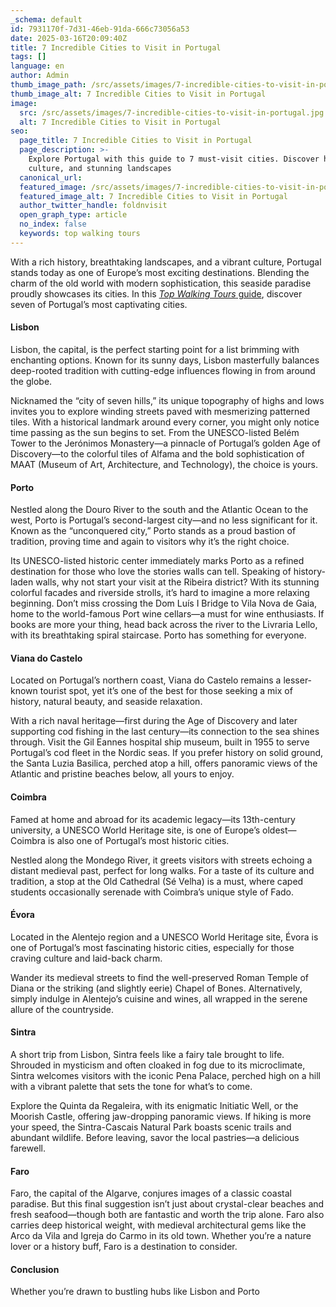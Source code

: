 ```yaml
---
_schema: default
id: 7931170f-7d31-46eb-91da-666c73056a53
date: 2025-03-16T20:09:40Z
title: 7 Incredible Cities to Visit in Portugal
tags: []
language: en
author: Admin
thumb_image_path: /src/assets/images/7-incredible-cities-to-visit-in-portugal.jpg
thumb_image_alt: 7 Incredible Cities to Visit in Portugal
image:
  src: /src/assets/images/7-incredible-cities-to-visit-in-portugal.jpg
  alt: 7 Incredible Cities to Visit in Portugal
seo:
  page_title: 7 Incredible Cities to Visit in Portugal
  page_description: >-
    Explore Portugal with this guide to 7 must-visit cities. Discover history,
    culture, and stunning landscapes
  canonical_url:
  featured_image: /src/assets/images/7-incredible-cities-to-visit-in-portugal.jpg
  featured_image_alt: 7 Incredible Cities to Visit in Portugal
  author_twitter_handle: foldnvisit
  open_graph_type: article
  no_index: false
  keywords: top walking tours
---
```

With a rich history, breathtaking landscapes, and a vibrant culture, Portugal stands today as one of Europe’s most exciting destinations. Blending the charm of the old world with modern sophistication, this seaside paradise proudly showcases its cities. In this <a href="https://topwalkingtoursportugal.com/pt/" target="_blank" rel="noopener"><em>Top Walking Tours</em> guide</a>, discover seven of Portugal’s most captivating cities.

#### Lisbon

Lisbon, the capital, is the perfect starting point for a list brimming with enchanting options. Known for its sunny days, Lisbon masterfully balances deep-rooted tradition with cutting-edge influences flowing in from around the globe.

Nicknamed the “city of seven hills,” its unique topography of highs and lows invites you to explore winding streets paved with mesmerizing patterned tiles. With a historical landmark around every corner, you might only notice time passing as the sun begins to set. From the UNESCO-listed Belém Tower to the Jerónimos Monastery—a pinnacle of Portugal’s golden Age of Discovery—to the colorful tiles of Alfama and the bold sophistication of MAAT (Museum of Art, Architecture, and Technology), the choice is yours.

#### Porto

Nestled along the Douro River to the south and the Atlantic Ocean to the west, Porto is Portugal’s second-largest city—and no less significant for it. Known as the “unconquered city,” Porto stands as a proud bastion of tradition, proving time and again to visitors why it’s the right choice.

Its UNESCO-listed historic center immediately marks Porto as a refined destination for those who love the stories walls can tell. Speaking of history-laden walls, why not start your visit at the Ribeira district? With its stunning colorful facades and riverside strolls, it’s hard to imagine a more relaxing beginning. Don’t miss crossing the Dom Luís I Bridge to Vila Nova de Gaia, home to the world-famous Port wine cellars—a must for wine enthusiasts. If books are more your thing, head back across the river to the Livraria Lello, with its breathtaking spiral staircase. Porto has something for everyone.

#### Viana do Castelo

Located on Portugal’s northern coast, Viana do Castelo remains a lesser-known tourist spot, yet it’s one of the best for those seeking a mix of history, natural beauty, and seaside relaxation.

With a rich naval heritage—first during the Age of Discovery and later supporting cod fishing in the last century—its connection to the sea shines through. Visit the Gil Eannes hospital ship museum, built in 1955 to serve Portugal’s cod fleet in the Nordic seas. If you prefer history on solid ground, the Santa Luzia Basilica, perched atop a hill, offers panoramic views of the Atlantic and pristine beaches below, all yours to enjoy.

#### Coimbra

Famed at home and abroad for its academic legacy—its 13th-century university, a UNESCO World Heritage site, is one of Europe’s oldest—Coimbra is also one of Portugal’s most historic cities.

Nestled along the Mondego River, it greets visitors with streets echoing a distant medieval past, perfect for long walks. For a taste of its culture and tradition, a stop at the Old Cathedral (Sé Velha) is a must, where caped students occasionally serenade with Coimbra’s unique style of Fado.

#### Évora

Located in the Alentejo region and a UNESCO World Heritage site, Évora is one of Portugal’s most fascinating historic cities, especially for those craving culture and laid-back charm.

Wander its medieval streets to find the well-preserved Roman Temple of Diana or the striking (and slightly eerie) Chapel of Bones. Alternatively, simply indulge in Alentejo’s cuisine and wines, all wrapped in the serene allure of the countryside.

#### Sintra

A short trip from Lisbon, Sintra feels like a fairy tale brought to life. Shrouded in mysticism and often cloaked in fog due to its microclimate, Sintra welcomes visitors with the iconic Pena Palace, perched high on a hill with a vibrant palette that sets the tone for what’s to come.

Explore the Quinta da Regaleira, with its enigmatic Initiatic Well, or the Moorish Castle, offering jaw-dropping panoramic views. If hiking is more your speed, the Sintra-Cascais Natural Park boasts scenic trails and abundant wildlife. Before leaving, savor the local pastries—a delicious farewell.

#### Faro

Faro, the capital of the Algarve, conjures images of a classic coastal paradise. But this final suggestion isn’t just about crystal-clear beaches and fresh seafood—though both are fantastic and worth the trip alone. Faro also carries deep historical weight, with medieval architectural gems like the Arco da Vila and Igreja do Carmo in its old town. Whether you’re a nature lover or a history buff, Faro is a destination to consider.

#### Conclusion

Whether you’re drawn to bustling hubs like Lisbon and Porto